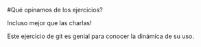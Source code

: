 #Qué opinamos de los ejercicios?

Incluso mejor que las charlas!

Este ejercicio de git es genial para conocer la dinámica de su uso.
